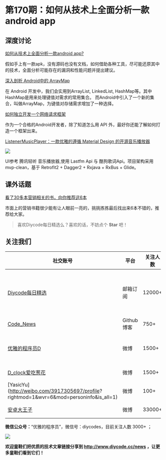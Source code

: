 # 第170期：如何从技术上全面分析一款android app

## 深度讨论

[如何从技术上全面分析一款android app?](https://www.zhihu.com/question/39717451)

假如手上有一款apk，没有源码也没有文档，如何借助各种工具，尽可能还原其中的技术，全面分析可能存在的漏洞和性能问题并提出建议。

[深入剖析 Android中的 ArrayMap](http://droidyue.com/blog/2017/02/12/dive-into-arraymap-in-android/index.html)

在 Android 开发中，我们会实用到ArrayList, LinkedList, HashMap等。其中HashMap是用来处理键值对需求的常用集合。 而Android中引入了一个新的集合，叫做ArrayMap，为键值对存储需求增加了一种选择。

[如何独立开发一个网络请求框架](http://www.cnblogs.com/linguanh/p/5767835.html)

作为一个合格的Android开发者，除了知道怎么用 API 外，最好你还能了解如何打造一个框架出来。

[ListenerMusicPlayer：一款优雅的遵循 Material Design 的开源音乐播放器](https://www.diycode.cc/projects/hefuyicoder/ListenerMusicPlayer)

![](https://github.com/hefuyicoder/ListenerMusicPlayer/raw/master/materials/screenshot.png)

UI参考 腾讯轻听 音乐播放器,使用 Lastfm Api 与 酷狗歌词Api。项目架构采用 mvp-clean，基于 Retrofit2 + Dagger2 + Rxjava + RxBus + Glide。

## 课外话题

[看了30多本营销相关的书，向你推荐这6本](https://zhuanlan.zhihu.com/p/25222842)

市面上的营销书籍很少能有让人眼前一亮的，挑挑拣拣最后找出来6本不错的，推荐给大家。

> 喜欢Diycode每日精选么？喜欢的话，不妨点个 **Star** 吧！

## 关注我们

| 社交账号  |  平台  | 关注人数 | 说明 |
| -------- | -------- | -------- | -------- |
| [Diycode每日精选](http://list.qq.com/cgi-bin/qf_invite?id=d469993d2c888e971c0fbb2309c4d84256968386b126b967)|   邮箱订阅  | 12000+ | 每日分享一次Android、iOS、Swfit技术干货  |
| [Code_News](https://github.com/DiyCodes/code_news) |    Github博客  |750+ | 每日邮件推送列表  |
| [优雅的程序员D](http://weibo.com/u/5891258264) |   微博  | 1500+ | 官方微博，每日分享开源信息  |
| [D_clock爱吃葱花](http://weibo.com/u/2480694892)  |   微博  | 1500+ | 日报发起人  |
|[YasicYu](http://weibo.com/3917305697/profile? rightmod=1&wvr=6&mod=personinfo&is_all=1)  |   微博  | 100+ | 日报发起人  |
|[安卓大王子](http://weibo.com/apkbus/)   |   微博  | 33000+ | 日报发起人  |

**微信公众号：**“优雅的程序员”，微信号：diycodes，目前关注人数 3000+ ；

![](http://upload-images.jianshu.io/upload_images/1846413-b42abfa70f909099.jpg?imageMogr2/auto-orient/strip%7CimageView2/2/w/1240)

**欢迎童鞋们把优质的技术文章链接分享到 http://www.diycode.cc/news ，让更多童鞋们看到它们！**
